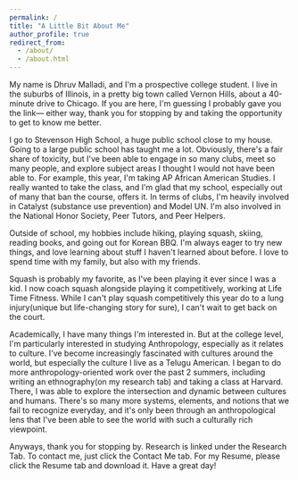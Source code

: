 ```yaml
---
permalink: /
title: "A Little Bit About Me"
author_profile: true
redirect_from: 
  - /about/
  - /about.html
---
```



My name is Dhruv Malladi, and I'm a prospective college student. I live in the suburbs of Illinois, in a pretty big town called Vernon Hills, about a 40-minute drive to Chicago. If you are here, I'm guessing I probably gave you the link— either way, thank you for stopping by and taking the opportunity to get to know me better.

I go to Stevenson High School, a huge public school close to my house. Going to a large public school has taught me a lot. Obviously, there's a fair share of toxicity, but I've been able to engage in so many clubs, meet so many people, and explore subject areas I thought I would not have been able to. For example, this year, I'm taking AP African American Studies. I really wanted to take the class, and I'm glad that my school, especially out of many that ban the course, offers it. In terms of clubs, I'm heavily involved in Catalyst (substance use prevention) and Model UN. I'm also involved in the National Honor Society, Peer Tutors, and Peer Helpers.

Outside of school, my hobbies include hiking, playing squash, skiing, reading books, and going out for Korean BBQ. I'm always eager to try 
new things, and love learning about stuff I haven't learned about before. I love to spend time with my family, but also with my friends.

Squash is probably my favorite, as I've been playing it ever since I was a kid. I now coach squash alongside playing it competitively, working at Life Time Fitness. While I can't play squash competitively this year do to a lung injury(unique but life-changing story for sure), I can't wait to get back on the court. 

Academically, I have many things I'm interested in. But at the college level, I'm particularly interested in studying Anthropology, especially as it relates to culture. I've become increasingly fascinated with cultures around the world, but especially the culture I live as a Telugu American. I began to do more anthropology-oriented work over the past 2 summers, including writing an ethnography(on my research tab) and taking a class at Harvard. There, I was able to explore the intersection and dynamic between cultures and humans. There's so many more systems, elements, and notions that we fail to recognize everyday, and it's only been through an anthropological lens that I've been able to see the world with such a culturally rich viewpoint.

Anyways, thank you for stopping by. Research is linked under the Research Tab. To contact me, just click the Contact Me tab. For my Resume, please click the Resume tab and download it. Have a great day!
